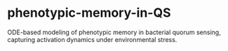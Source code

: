# phenotypic-memory-in-QS
ODE-based modeling of phenotypic memory in bacterial quorum sensing, capturing activation dynamics under environmental stress.
